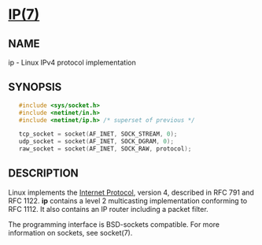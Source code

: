 # [IP(7)](http://man7.org/linux/man-pages/man7/ip.7.html)

## NAME
ip - Linux IPv4 protocol implementation

## SYNOPSIS

```C
   #include <sys/socket.h>
   #include <netinet/in.h>
   #include <netinet/ip.h> /* superset of previous */

   tcp_socket = socket(AF_INET, SOCK_STREAM, 0);
   udp_socket = socket(AF_INET, SOCK_DGRAM, 0);
   raw_socket = socket(AF_INET, SOCK_RAW, protocol);
```
## DESCRIPTION

Linux implements the [Internet Protocol](https://en.wikipedia.org/wiki/Internet_Protocol), version 4, described in RFC 791 and RFC 1122.  **ip** contains a level 2 multicasting implementation conforming to RFC 1112.  It also contains an IP router including a packet filter.

The programming interface is BSD-sockets compatible.  For more information on sockets, see socket(7).

